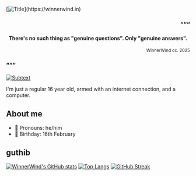 [![Title](https://readme-typing-svg.demolab.com?font=Doto&weight=800&size=30&duration=1000&pause=1000&color=458588&repeat=false&width=435&height=50&lines=Hi%2C+I'm+WinnerWind.)](https://winnerwind.in)

<h3><p align="right">“““</p></h3>
<h4><p align="center">There's no such thing as "genuine questions". Only "genuine answers".</p></h4>
<sub><p align="right">WinnerWind cc. 2025</p></sub>
<h3>”””</h3>

<a href="https://winnerwind.in"><img src="https://readme-typing-svg.demolab.com?font=Doto&weight=900&duration=2000&pause=2500&color=689D6A&vCenter=true&random=true&width=500&lines=No%2C+I'm+not+an+anime+girl.;What+is+love%3F;Syntax+Error!;hatsune+mike;Change+the+world+or+die+trying.;void+main()+%7B+print(%22stupid%22)+%7D;Made+in+India." alt="Subtext" /></a>

I'm just a regular 16 year old, armed with an internet connection, and a computer.
## About me
- 🫥 Pronouns: he/him
- 🎂 Birthday: 16th February

## guthib
[![WinnerWind's GitHub stats](https://github-readme-stats.vercel.app/api?username=winnerwind&theme=gruvbox&include_all_commits=true)](https://winnerwind.in)
[![Top Langs](https://github-readme-stats.vercel.app/api/top-langs/?username=winnerwind&layout=compact&theme=gruvbox)](https://winnerwind.in)
[![GitHub Streak](https://streak-stats.demolab.com/?user=WinnerWind)](https://github.com/WinnerWind)

<!--
**WinnerWind/WinnerWind** is a ✨ _special_ ✨ repository because its `README.md` (this file) appears on your GitHub profile.

Here are some ideas to get you started:

- 🔭 I’m currently working on ...
- 🌱 I’m currently learning ...
- 👯 I’m looking to collaborate on ...
- 🤔 I’m looking for help with ...
- 💬 Ask me about ...
- 📫 How to reach me: ...
- 😄 Pronouns: ...
- ⚡ Fun fact: ...
-->
